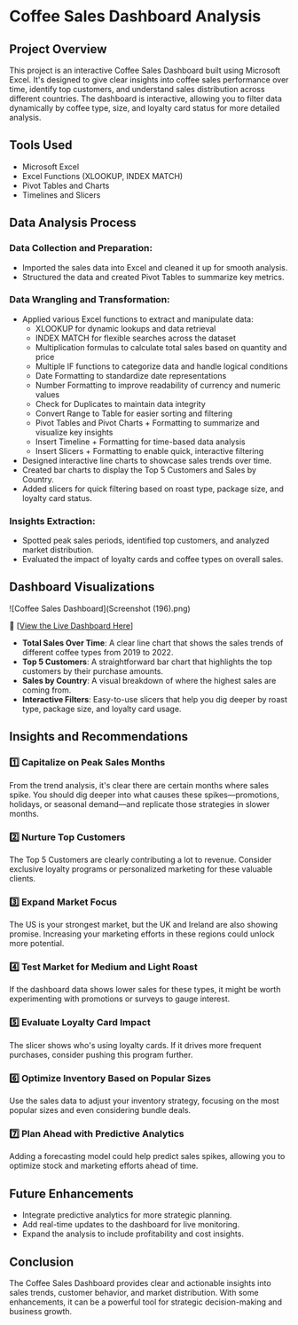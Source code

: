 # Coffee Sales Dashboard Analysis

## Project Overview

This project is an interactive Coffee Sales Dashboard built using Microsoft Excel. It's designed to give clear insights into coffee sales performance over time, identify top customers, and understand sales distribution across different countries. The dashboard is interactive, allowing you to filter data dynamically by coffee type, size, and loyalty card status for more detailed analysis.

## Tools Used

- Microsoft Excel
- Excel Functions (XLOOKUP, INDEX MATCH)
- Pivot Tables and Charts
- Timelines and Slicers

## Data Analysis Process

### Data Collection and Preparation:
- Imported the sales data into Excel and cleaned it up for smooth analysis.
- Structured the data and created Pivot Tables to summarize key metrics.

### Data Wrangling and Transformation:
- Applied various Excel functions to extract and manipulate data:
  - XLOOKUP for dynamic lookups and data retrieval
  - INDEX MATCH for flexible searches across the dataset
  - Multiplication formulas to calculate total sales based on quantity and price
  - Multiple IF functions to categorize data and handle logical conditions
  - Date Formatting to standardize date representations
  - Number Formatting to improve readability of currency and numeric values
  - Check for Duplicates to maintain data integrity
  - Convert Range to Table for easier sorting and filtering
  - Pivot Tables and Pivot Charts + Formatting to summarize and visualize key insights
  - Insert Timeline + Formatting for time-based data analysis
  - Insert Slicers + Formatting to enable quick, interactive filtering
- Designed interactive line charts to showcase sales trends over time.
- Created bar charts to display the Top 5 Customers and Sales by Country.
- Added slicers for quick filtering based on roast type, package size, and loyalty card status.

### Insights Extraction:
- Spotted peak sales periods, identified top customers, and analyzed market distribution.
- Evaluated the impact of loyalty cards and coffee types on overall sales.

## Dashboard Visualizations

![Coffee Sales Dashboard](Screenshot (196).png)

🔗 [[View the Live Dashboard Here](https://onedrive.live.com/personal/91976C64FF383B6D/_layouts/15/Doc.aspx?resid=91976C64FF383B6D!s0ff63ceec5c54e0d82955e12c2874687&cid=91976C64FF383B6D&migratedtospo=true&app=Excel)]

- **Total Sales Over Time**: A clear line chart that shows the sales trends of different coffee types from 2019 to 2022.
- **Top 5 Customers**: A straightforward bar chart that highlights the top customers by their purchase amounts.
- **Sales by Country**: A visual breakdown of where the highest sales are coming from.
- **Interactive Filters**: Easy-to-use slicers that help you dig deeper by roast type, package size, and loyalty card usage.


## Insights and Recommendations

### 1️⃣ Capitalize on Peak Sales Months
From the trend analysis, it's clear there are certain months where sales spike. You should dig deeper into what causes these spikes—promotions, holidays, or seasonal demand—and replicate those strategies in slower months.

### 2️⃣ Nurture Top Customers
The Top 5 Customers are clearly contributing a lot to revenue. Consider exclusive loyalty programs or personalized marketing for these valuable clients.

### 3️⃣ Expand Market Focus
The US is your strongest market, but the UK and Ireland are also showing promise. Increasing your marketing efforts in these regions could unlock more potential.

### 4️⃣ Test Market for Medium and Light Roast
If the dashboard data shows lower sales for these types, it might be worth experimenting with promotions or surveys to gauge interest.

### 5️⃣ Evaluate Loyalty Card Impact
The slicer shows who's using loyalty cards. If it drives more frequent purchases, consider pushing this program further.

### 6️⃣ Optimize Inventory Based on Popular Sizes
Use the sales data to adjust your inventory strategy, focusing on the most popular sizes and even considering bundle deals.

### 7️⃣ Plan Ahead with Predictive Analytics
Adding a forecasting model could help predict sales spikes, allowing you to optimize stock and marketing efforts ahead of time.

## Future Enhancements

- Integrate predictive analytics for more strategic planning.
- Add real-time updates to the dashboard for live monitoring.
- Expand the analysis to include profitability and cost insights.

## Conclusion

The Coffee Sales Dashboard provides clear and actionable insights into sales trends, customer behavior, and market distribution. With some enhancements, it can be a powerful tool for strategic decision-making and business growth.

<!-- Don't forget to add the actual link to your dashboard once it's hosted online -->
